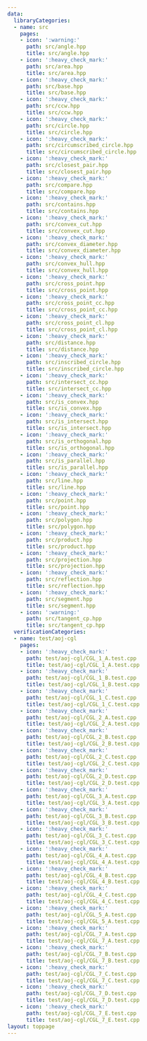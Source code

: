 ```yaml
---
data:
  libraryCategories:
  - name: src
    pages:
    - icon: ':warning:'
      path: src/angle.hpp
      title: src/angle.hpp
    - icon: ':heavy_check_mark:'
      path: src/area.hpp
      title: src/area.hpp
    - icon: ':heavy_check_mark:'
      path: src/base.hpp
      title: src/base.hpp
    - icon: ':heavy_check_mark:'
      path: src/ccw.hpp
      title: src/ccw.hpp
    - icon: ':heavy_check_mark:'
      path: src/circle.hpp
      title: src/circle.hpp
    - icon: ':heavy_check_mark:'
      path: src/circumscribed_circle.hpp
      title: src/circumscribed_circle.hpp
    - icon: ':heavy_check_mark:'
      path: src/closest_pair.hpp
      title: src/closest_pair.hpp
    - icon: ':heavy_check_mark:'
      path: src/compare.hpp
      title: src/compare.hpp
    - icon: ':heavy_check_mark:'
      path: src/contains.hpp
      title: src/contains.hpp
    - icon: ':heavy_check_mark:'
      path: src/convex_cut.hpp
      title: src/convex_cut.hpp
    - icon: ':heavy_check_mark:'
      path: src/convex_diameter.hpp
      title: src/convex_diameter.hpp
    - icon: ':heavy_check_mark:'
      path: src/convex_hull.hpp
      title: src/convex_hull.hpp
    - icon: ':heavy_check_mark:'
      path: src/cross_point.hpp
      title: src/cross_point.hpp
    - icon: ':heavy_check_mark:'
      path: src/cross_point_cc.hpp
      title: src/cross_point_cc.hpp
    - icon: ':heavy_check_mark:'
      path: src/cross_point_cl.hpp
      title: src/cross_point_cl.hpp
    - icon: ':heavy_check_mark:'
      path: src/distance.hpp
      title: src/distance.hpp
    - icon: ':heavy_check_mark:'
      path: src/inscribed_circle.hpp
      title: src/inscribed_circle.hpp
    - icon: ':heavy_check_mark:'
      path: src/intersect_cc.hpp
      title: src/intersect_cc.hpp
    - icon: ':heavy_check_mark:'
      path: src/is_convex.hpp
      title: src/is_convex.hpp
    - icon: ':heavy_check_mark:'
      path: src/is_intersect.hpp
      title: src/is_intersect.hpp
    - icon: ':heavy_check_mark:'
      path: src/is_orthogonal.hpp
      title: src/is_orthogonal.hpp
    - icon: ':heavy_check_mark:'
      path: src/is_parallel.hpp
      title: src/is_parallel.hpp
    - icon: ':heavy_check_mark:'
      path: src/line.hpp
      title: src/line.hpp
    - icon: ':heavy_check_mark:'
      path: src/point.hpp
      title: src/point.hpp
    - icon: ':heavy_check_mark:'
      path: src/polygon.hpp
      title: src/polygon.hpp
    - icon: ':heavy_check_mark:'
      path: src/product.hpp
      title: src/product.hpp
    - icon: ':heavy_check_mark:'
      path: src/projection.hpp
      title: src/projection.hpp
    - icon: ':heavy_check_mark:'
      path: src/reflection.hpp
      title: src/reflection.hpp
    - icon: ':heavy_check_mark:'
      path: src/segment.hpp
      title: src/segment.hpp
    - icon: ':warning:'
      path: src/tangent_cp.hpp
      title: src/tangent_cp.hpp
  verificationCategories:
  - name: test/aoj-cgl
    pages:
    - icon: ':heavy_check_mark:'
      path: test/aoj-cgl/CGL_1_A.test.cpp
      title: test/aoj-cgl/CGL_1_A.test.cpp
    - icon: ':heavy_check_mark:'
      path: test/aoj-cgl/CGL_1_B.test.cpp
      title: test/aoj-cgl/CGL_1_B.test.cpp
    - icon: ':heavy_check_mark:'
      path: test/aoj-cgl/CGL_1_C.test.cpp
      title: test/aoj-cgl/CGL_1_C.test.cpp
    - icon: ':heavy_check_mark:'
      path: test/aoj-cgl/CGL_2_A.test.cpp
      title: test/aoj-cgl/CGL_2_A.test.cpp
    - icon: ':heavy_check_mark:'
      path: test/aoj-cgl/CGL_2_B.test.cpp
      title: test/aoj-cgl/CGL_2_B.test.cpp
    - icon: ':heavy_check_mark:'
      path: test/aoj-cgl/CGL_2_C.test.cpp
      title: test/aoj-cgl/CGL_2_C.test.cpp
    - icon: ':heavy_check_mark:'
      path: test/aoj-cgl/CGL_2_D.test.cpp
      title: test/aoj-cgl/CGL_2_D.test.cpp
    - icon: ':heavy_check_mark:'
      path: test/aoj-cgl/CGL_3_A.test.cpp
      title: test/aoj-cgl/CGL_3_A.test.cpp
    - icon: ':heavy_check_mark:'
      path: test/aoj-cgl/CGL_3_B.test.cpp
      title: test/aoj-cgl/CGL_3_B.test.cpp
    - icon: ':heavy_check_mark:'
      path: test/aoj-cgl/CGL_3_C.test.cpp
      title: test/aoj-cgl/CGL_3_C.test.cpp
    - icon: ':heavy_check_mark:'
      path: test/aoj-cgl/CGL_4_A.test.cpp
      title: test/aoj-cgl/CGL_4_A.test.cpp
    - icon: ':heavy_check_mark:'
      path: test/aoj-cgl/CGL_4_B.test.cpp
      title: test/aoj-cgl/CGL_4_B.test.cpp
    - icon: ':heavy_check_mark:'
      path: test/aoj-cgl/CGL_4_C.test.cpp
      title: test/aoj-cgl/CGL_4_C.test.cpp
    - icon: ':heavy_check_mark:'
      path: test/aoj-cgl/CGL_5_A.test.cpp
      title: test/aoj-cgl/CGL_5_A.test.cpp
    - icon: ':heavy_check_mark:'
      path: test/aoj-cgl/CGL_7_A.test.cpp
      title: test/aoj-cgl/CGL_7_A.test.cpp
    - icon: ':heavy_check_mark:'
      path: test/aoj-cgl/CGL_7_B.test.cpp
      title: test/aoj-cgl/CGL_7_B.test.cpp
    - icon: ':heavy_check_mark:'
      path: test/aoj-cgl/CGL_7_C.test.cpp
      title: test/aoj-cgl/CGL_7_C.test.cpp
    - icon: ':heavy_check_mark:'
      path: test/aoj-cgl/CGL_7_D.test.cpp
      title: test/aoj-cgl/CGL_7_D.test.cpp
    - icon: ':heavy_check_mark:'
      path: test/aoj-cgl/CGL_7_E.test.cpp
      title: test/aoj-cgl/CGL_7_E.test.cpp
layout: toppage
---
```


